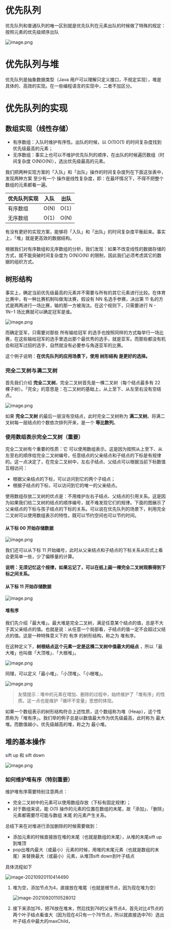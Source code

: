 # 优先队列

优先队列和普通队列的唯一区别就是优先队列在元素出队的时候做了特殊的规定：按照元素的优先级顺序出队

![image.png](https://gitee.com/syllr/images/raw/master/uPic/20210920092309sXF6g9.png)

# 优先队列与堆

优先队列是抽象数据类型（Java 用户可以理解只定义接口，不规定实现），堆是具体的、高效的实现。在一些编程语言的实现中，二者不加区分。

# 优先队列的实现

## 数组实现（线性存储）

* 有序数组：入队时维护有序性。出队的时候，以 O(1)O(1) 的时间复杂度找到优先级最高的元素；
* 无序数组：事实上也可以不维护优先队列的顺序，在出队的时候遍历数组（时间复杂度 O(N)O(N)），选出优先级最高的元素。

我们把两种实现方案的「入队」和「出队」操作的时间复杂度列在下面这张表中，发现两种方案 至少有一个 操作是线性复杂度，即：在最坏情况下，不得不把整个数组的元素都看一遍。

| 优先队列实现 | 入队 | 出队 |
| ------------ | ---- | ---- |
| 有序数组     | O(N) | O(1) |
| 无序数组     | O(1) | O(N) |

有没有更好的实现方案，能够将「入队」和「出队」的时间复杂度平衡起来。事实上，「堆」就是更高效的数据结构。

根据我们对有序数组和无序数组的分析，我们发现：如果不改变线性的数据存储的方式，就不能突破时间复杂度为 O(N)O(N) 的限制，因此我们必须考虑其它的数据的组织方式。

## 树形结构

事实上，确定当前优先级最高的元素并不需要与所有的其它元素进行比较。在体育比赛中，有一种比赛机制叫做淘汰赛，假设有 NN 名选手参赛，决出第 11 名的方式是两两进行一场比赛，输的那一方被淘汰。在这个规则下，只需要进行 N - 1N−1 场比赛就可以确定冠军是谁。

![image.png](https://gitee.com/syllr/images/raw/master/uPic/20210920094629eslZ5i.png)

而确定亚军，只需要对那些 所有输给冠军 的选手也按照同样的方式每举行一场比赛，在这些输给冠军的选手里选出那个最优秀的选手，就是亚军。而那些都没有机会和冠军过招的选手，自然就没有必要参与角逐亚军的比赛。

这个例子说明：**在优先队列的应用场景下，使用 树形结构 是更好的选择。**

### 完全二叉树与满二叉树

首先我们介绍 **完全二叉树**。完全二叉树首先是一棵二叉树（每个结点最多有 22 棵子树）。「完全」的意思是：在二叉树的基础上，从上至下、从左至右没有空结点。

![image.png](https://gitee.com/syllr/images/raw/master/uPic/20210920094706TuZ20a.png)

如果 **完全二叉树** 的最后一层没有空结点，此时完全二叉树称为 **满二叉树**。将满二叉树每一层结点的个数依次排列开来，是一个 **等比数列**。

### 使用数组表示完全二叉树（重要）

完全二叉树有个重要的性质：它 可以使用数组表示。这是因为按照从上至下、从左至右的顺序给完全二叉树编号，任意结点的父亲结点和子结点的下标是有规律的。这一点决定了，在完全二叉树中，左右子结点、父结点可以根据当前下标数值 互相访问：

* 根据父亲结点的下标，可以访问到它的两个子结点；
* 根据子结点的下标，可以访问到它的唯一的父亲结点。

使用数组存放二叉树的优点是：不用维护左右子结点、父结点的引用关系。这是因为如果我们给二叉树的结点的顺序编号，就不难发现它们的规律。下面的图展示了父亲结点的下标与孩子结点的下标的关系。可以说在优先队列的场景下，利用完全二叉树可以使用数组表示的特性，既可以节约空间也可以节约时间。

#### 从下标 00 开始存储数据

![image.png](https://gitee.com/syllr/images/raw/master/uPic/20210920094946pu1gE4.png)

我们还可以从下标 11 开始编号，此时从父亲结点和子结点的下标关系从形式上看会更简单一些，少了偏移量的计算。

**说明：无须记忆这个规律，如果忘记了，可以在纸上画一棵完全二叉树观察得到下标之间关系。**

#### 从下标 11 开始存储数据

![image.png](https://gitee.com/syllr/images/raw/master/uPic/20210920095012Pa0ebT.png)

#### 堆有序

我们先介绍「最大堆」。最大堆是完全二叉树，满足任意某个结点的值，总是不大于其父亲结点的值。也就是说：从任意一个局部看，子结点的值一定不会超过父结点的值。这是一种特殊意义下的 有序 的树形结构，称之为 堆有序。

在这种定义下，**树根结点这个元素一定是这棵二叉树中值最大的结点** ，所以「最大堆」也叫做「大顶堆」、「大根堆」。

![image.png](https://gitee.com/syllr/images/raw/master/uPic/20210920095050f1mtQu.png)

同理，可以定义「最小堆」、「小顶堆」、「小根堆」。

![image.png](https://gitee.com/syllr/images/raw/master/uPic/202109200951054rMAmY.png)

> 友情提示：堆中的元素在增加、删除的过程中，始终维护了「堆有序」的性质。这一点也是维护「循环不变量」思想的体现。

如果一个数组表示的树形结构符合上述性质，这个数组称为堆（Heap），这个性质称为「堆有序」。我们举的例子总是以数值最大作为优先级最高，此时称为 最大堆。而数值越小，优先级越高的堆，称之为 最小堆。

## 堆的基本操作

sift up 和 sift down

![image.png](https://gitee.com/syllr/images/raw/master/uPic/202109200955040inTMZ.png)

### 如何维护堆有序（特别重要）

维护堆有序需要特别注意两点：

* 完全二叉树中的元素可以使用数组存放（下标有固定规律）；
* 对于数组来说，能 O(1) 操作的元素的位置在数组的末尾，故「添加」、「删除」元素都需要尽可能与数组 末尾 的元素产生关系。

总结下来在对堆进行添加删除的时候需要做到：

* 添加元素的时候直接放在堆的末尾（也就是数组的末尾），从堆的末尾sift up到堆顶
* pop出堆内最大（或最小）元素的时候，用堆的末尾元素（也就是数组的末尾）来替换最大（或最小）元素，从堆顶sift down到叶子结点

具体流程如下

![image-20210920110414490](https://gitee.com/syllr/images/raw/master/uPic/20210920110415FhDZcQ.png)

1. 堆为空，添加节点为4，直接放在堆尾（也就是根节点，因为现在堆为空）

   ![image-20210920110528012](https://gitee.com/syllr/images/raw/master/uPic/20210920110532CtTldy.png)

2. 接下来添加76，把76放在堆末，然后找到76的父亲节点4，首先对比4节点的两个叶子结点看谁大（因为现在4只有一个76节点，所以就直接选中76）选出叶子结点中最大的maxChild，